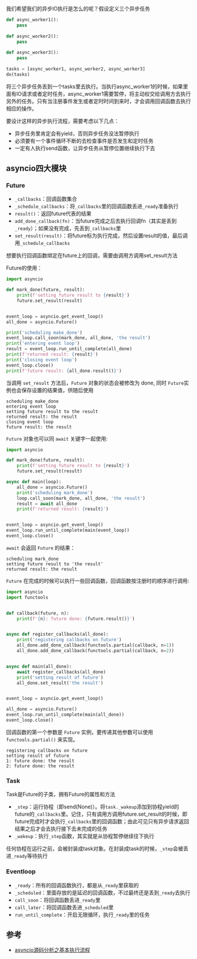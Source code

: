 我们希望我们的异步IO执行是怎么的呢？假设定义三个异步任务

```python
def async_worker1():
    pass
		
def async_worker2():
    pass
    
def async_worker3():
    pass
    
tasks = [async_worker1, async_worker2, async_worker3]
do(tasks)
```

将三个异步任务丢到一个tasks里去执行。当执行async_worker1的时候，如果里面有IO请求或者定时任务，async_worker1需要暂停，将主动权交给调用方去执行另外的任务。只有当注册事件发生或者定时时间到来时，才会调用回调函数去执行相应的操作。

要设计这样的异步执行流程，需要考虑以下几点：
* 异步任务里肯定会有yield，否则异步任务没法暂停执行
* 必须要有一个事件循环不断的去检查事件是否发生和定时任务
* 一定有人执行send函数，让异步任务从暂停位置继续执行下去

## asyncio四大模块
### Future
* `_callbacks`：回调函数集合
* `_schedule_callbacks`：将`_callbacks`里的回调函数丢进`_ready`准备执行
* `result()`：返回future代表的结果
* `add_done_callback(fn)`：当future完成之后去执行回调fn（其实是丢到`_ready`）；如果没有完成，先丢到`_callbacks`里
* `set_result(result)`：将future标为执行完成，然后设置result的值，最后调用`_schedule_callbacks`

想要执行回调函数绑定在future上的回调，需要由调用方调用set_result方法

Future的使用：

```python
import asyncio

def mark_done(future, result):
    print(f'setting future result to {result}')
    future.set_result(result)


event_loop = asyncio.get_event_loop()
all_done = asyncio.Future()

print('scheduling make_done')
event_loop.call_soon(mark_done, all_done, 'the result')
print('entering event loop')
result = event_loop.run_until_complete(all_done)
print(f'returned result: {result}')
print('closing event loop')
event_loop.close()
print(f'future result: {all_done.result()}')
```

当调用 `set_result` 方法后，`Future` 对象的状态会被修改为 done, 同时 `Future`实例也会保存设置的结果值，供随后使用

```
scheduling make_done
entering event loop
setting future result to the result
returned result: the result
closing event loop
future result: the result
```

`Future` 对象也可以同 `await` 关键字一起使用:

```python
import asyncio

def mark_done(future, result):
    print(f'setting future result to {result}')
    future.set_result(result)

async def main(loop):
    all_done = asyncio.Future()
    print('scheduling mark_done')
    loop.call_soon(mark_done, all_done, 'the result')
    result = await all_done
    print(f'returned result: {result}')


event_loop = asyncio.get_event_loop()
event_loop.run_until_complete(main(event_loop))
event_loop.close()
```

`await` 会返回 `Future` 的结果：

```
scheduling mark_done
setting future result to 'the result'
returned result: the result
```

`Future` 在完成的时候可以执行一些回调函数，回调函数按注册时的顺序进行调用:

```python
import asyncio
import functools


def callback(future, n):
    print(f'{n}: future done: {future.result()}')


async def register_callbacks(all_done):
    print('registering callbacks on future')
    all_done.add_done_callback(functools.partial(callback, n=1))
    all_done.add_done_callback(functools.partial(callback, n=2))


async def main(all_done):
    await register_callbacks(all_done)
    print('setting result of future')
    all_done.set_result('the result')


event_loop = asyncio.get_event_loop()

all_done = asyncio.Future()
event_loop.run_until_complete(main(all_done))
event_loop.close()
```

回调函数的第一个参数是 `Future` 实例，要传递其他参数可以使用 `functools.partial()` 来实现。

```
registering callbacks on future
setting result of future
1: future done: the result
2: future done: the result
```
### Task

Task是Future的子类，拥有Future的属性和方法

* `_step`：运行协程（即send(None)）。将`task._wakeup`添加到协程yield的future的`_callbacks`里。记住，只有调用方调用future.set_result的时候，即future完成时才会执行`_callbacks`里的回调函数；由此可见只有异步请求返回结果之后才会去执行接下去未完成的任务
* `_wakeup`：执行`_step`函数，其实就是从协程暂停继续往下执行

任何协程在运行之前，会被封装成task对象。在封装成task的时候，`_step`会被丢进`_ready`等待执行


### Eventloop

* `_ready`：所有的回调函数执行，都是从`_ready`里获取的
* `_scheduled`：里面存放的是延迟的回调函数，不过最终还是丢到`_ready`去执行
* `call_soon`：将回调函数丢进`_ready`里
* `call_later`：将回调函数丢进`_scheduled`里
* `run_until_complete`：开启无限循环，执行`_ready`里的任务

## 参考
* [asyncio源码分析之基本执行流程](https://www.jianshu.com/p/cad64cd739e8)
